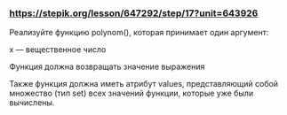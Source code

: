 ### https://stepik.org/lesson/647292/step/17?unit=643926

Реализуйте функцию polynom(), которая принимает один аргумент:

x — вещественное число

Функция должна возвращать значение выражения

Также функция должна иметь атрибут values, представляющий собой множество (тип set) всех значений функции, которые уже были вычислены.
